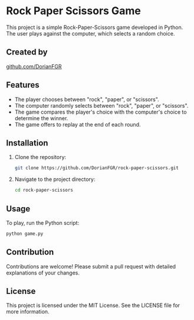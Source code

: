 # Rock Paper Scissors Game

This project is a simple Rock-Paper-Scissors game developed in Python. The user plays against the computer, which selects a random choice.

## Created by
[github.com/DorianFGR](https://github.com/DorianFGR)

## Features

- The player chooses between "rock", "paper", or "scissors".
- The computer randomly selects between "rock", "paper", or "scissors".
- The game compares the player's choice with the computer's choice to determine the winner.
- The game offers to replay at the end of each round.

## Installation

1. Clone the repository:
    ```bash
    git clone https://github.com/DorianFGR/rock-paper-scissors.git
    ```
2. Navigate to the project directory:
    ```bash
    cd rock-paper-scissors
    ```

## Usage

To play, run the Python script:
```bash
python game.py
```

## Contribution

Contributions are welcome! Please submit a pull request with detailed explanations of your changes.

## License
This project is licensed under the MIT License. See the LICENSE file for more information.
